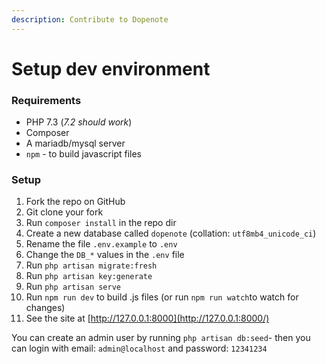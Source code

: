 ```yaml
---
description: Contribute to Dopenote
---
```


# Setup dev environment

### Requirements

* PHP 7.3 \(_7.2 should work_\)
* Composer
* A mariadb/mysql server
* `npm` - to build javascript files

### Setup

1. Fork the repo on GitHub
2. Git clone your fork
3. Run `composer install` in the repo dir
4. Create a new database called `dopenote` \(collation: `utf8mb4_unicode_ci`\)
5. Rename the file `.env.example` to `.env`
6. Change the `DB_*` values in the `.env` file
7. Run `php artisan migrate:fresh`
8. Run `php artisan key:generate`
9. Run `php artisan serve`
10. Run `npm run dev` to build .js files \(or run `npm run watch`to watch for changes\)
11. See the site at [http://127.0.0.1:8000](http://127.0.0.1:8000/)

You can create an admin user by running `php artisan db:seed`- then you can login with email: `admin@localhost` and password: `12341234`


